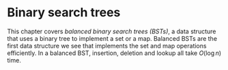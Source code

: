 
# Binary search trees

<!-- TODO
* Update text and code for AVL, red-black, splay and skiplist
* Add text for 2-3 tree and B-tree
* Change chapter title to "Search trees"
* Write quizzes
-->

This chapter covers *balanced binary search trees (BSTs)*, a data
structure that uses a binary tree to implement a set or a map. Balanced
BSTs are the first data structure we see that implements the set and map
operations efficiently. In a balanced BST, insertion, deletion and
lookup all take $O(\log n)$ time.
